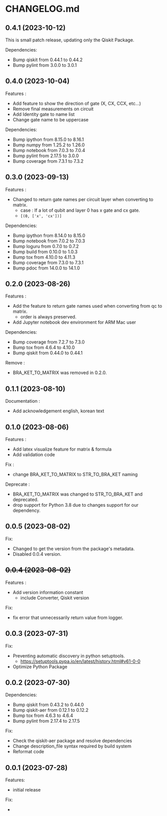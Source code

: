 # CHANGELOG.md

## 0.4.1 (2023-10-12)

This is small patch release, updating only the Qiskit Package.

Dependencies:

- Bump qiskit from 0.44.1 to 0.44.2
- Bump pylint from 3.0.0 to 3.0.1

## 0.4.0 (2023-10-04)

Features :

* Add feature to show the direction of gate (X, CX, CCX, etc...)
* Remove final measurements on circuit
* Add Identity gate to name list
* Change gate name to be uppercase

Dependencies:

- Bump ipython from 8.15.0 to 8.16.1
- Bump numpy from 1.25.2 to 1.26.0 
- Bump notebook from 7.0.3 to 7.0.4
- Bump pylint from 2.17.5 to 3.0.0
- Bump coverage from 7.3.1 to 7.3.2

## 0.3.0 (2023-09-13)

Features :

- Changed to return gate names per circuit layer when converting to matrix.
  - case : If a lot of qubit and layer 0 has x gate and cx gate.
  - ```[(0, ['x', 'cx'])]```

Dependencies:

- Bump ipython from 8.14.0 to 8.15.0
- Bump notebook from 7.0.2 to 7.0.3
- Bump loguru from 0.7.0 to 0.7.2
- Bump build from 0.10.0 to 1.0.3
- Bump tox from 4.10.0 to 4.11.3
- Bump coverage from 7.3.0 to 7.3.1
- Bump pdoc from 14.0.0 to 14.1.0

## 0.2.0 (2023-08-26)

Features :
- Add the feature to return gate names used when converting from qc to matrix.
  - order is always preserved.
- Add Jupyter notebook dev environment for ARM Mac user

Dependencies:

- Bump coverage from 7.2.7 to 7.3.0
- Bump tox from 4.6.4 to 4.10.0
- Bump qiskit from 0.44.0 to 0.44.1

Remove :
- BRA_KET_TO_MATRIX was removed in 0.2.0.


## 0.1.1 (2023-08-10)

Documentation :
- Add acknowledgement english, korean text

## 0.1.0 (2023-08-06)

Features :
- Add latex visualize feature for matrix & formula
- Add validation code

Fix :
- change BRA_KET_TO_MATRIX to STR_TO_BRA_KET naming

Deprecate :
- BRA_KET_TO_MATRIX was changed to STR_TO_BRA_KET and deprecated.
- drop support for Python 3.8 due to changes support for our dependency.

## 0.0.5 (2023-08-02)

Fix:
- Changed to get the version from the package's metadata.
- Disabled 0.0.4 version.

## ~~0.0.4 (2023-08-02)~~

Features :
- Add version information constant
  - include Converter, Qiskit version

Fix:
- fix error that unnecessarily return value from logger.

## 0.0.3 (2023-07-31)

Fix:

- Preventing automatic discovery in python setuptools.
  - https://setuptools.pypa.io/en/latest/history.html#v61-0-0
- Optimize Python Package

## 0.0.2 (2023-07-30)

Dependencies:

- Bump qiskit from 0.43.2 to 0.44.0
- Bump qiskit-aer from 0.12.1 to 0.12.2
- Bump tox from 4.6.3 to 4.6.4
- Bump pylint from 2.17.4 to 2.17.5

Fix:

- Check the qiskit-aer package and resolve dependencies
- Change description_file syntax required by build system
- Reformat code

## 0.0.1 (2023-07-28)

Features:

- initial release

Fix:

-